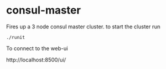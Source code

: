 consul-master
=============

Fires up a 3 node consul master cluster.
to start the cluster run

```
./runit
```

To connect to the web-ui

http://localhost:8500/ui/

